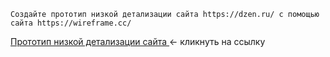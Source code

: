 ```
Создайте прототип низкой детализации сайта https://dzen.ru/ с помощью сайта https://wireframe.cc/
```

[<u> Прототип низкой детализации сайта </u>](https://wireframe.cc/CXULfn "Прототип сайта") <- кликнуть на ссылку